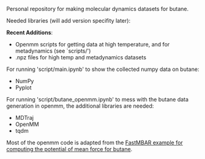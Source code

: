 Personal repository for making molecular dynamics datasets for butane.

Needed libraries (will add version specifity later):

**Recent Additions**: 
- Openmm scripts for getting data at high temperature, and for metadynamics (see `scripts/')
- .npz files for high temp and metadynamics datasets

For running 'script/main.ipynb' to show the collected numpy data on butane:
- NumPy
- Pyplot

For running 'script/butane_openmm.ipynb' to mess with the butane data generation in openmm, the additional libraries are needed:
- MDTraj
- OpenMM
- tqdm

Most of the openmm code is adapted from the [FastMBAR example for computing the potential of mean force for butane](https://fastmbar.readthedocs.io/en/latest/butane_PMF.html).